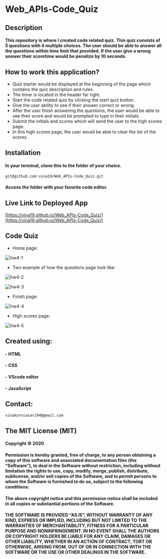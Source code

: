 # Web_APIs-Code_Quiz
## Description
#### This repository is where I created code related quiz. This quiz consists of 5 questions with 4 multiple choices. The user should be able to answer all the questions within time limit that provided. If the user give a wrong answer their scoretime would be penalize by 10 seconds.

## How to work this application?
* Quiz starter would be displayed at the beginning of the page which contains the quiz description and rules.
* The timer is located in the header far right.
* Start the code related quiz by clicking the start quiz button.
* Give the user ability to see if their answer correct or wrong.
* After the user finish answering the questions, the user would be able to see their score and would be prompted to type in their initials.
* Submit the initials and scores which will send the user to the high scores page.
* In this high scores page, the user would be able to clear the list of the scores.

## Installation
#### In your terminal, clone this to the folder of your choice.

    git@github.com:vina19/Web_APIs-Code_Quiz.git

#### Access the folder with your favorite code editor.

## Live Link to Deployed App

[https://vina19.github.io/Web_APIs-Code_Quiz/](https://vina19.github.io/Web_APIs-Code_Quiz/)

## Code Quiz
* Home page:

![hw4-1](https://user-images.githubusercontent.com/46719712/97091294-92954800-1600-11eb-9b52-c68a572ca224.png)

* Two example of how the questions page look like:

![hw4-2](https://user-images.githubusercontent.com/46719712/97097440-77e1c400-163e-11eb-80fb-ffc92b9207ec.png)

![hw4-3](https://user-images.githubusercontent.com/46719712/97097445-7912f100-163e-11eb-9929-0e1057f0e5ab.png)


* Finish page:

![hw4-4](https://user-images.githubusercontent.com/46719712/97097446-7adcb480-163e-11eb-981b-fb6b56d58fac.png)


* High scores page:

![hw4-5](https://user-images.githubusercontent.com/46719712/97097447-7c0de180-163e-11eb-8f57-12fcdb2b1c37.png)

## Created using:
#### - HTML
#### - CSS
#### - VScode editor
#### - JavaScript

## Contact:
    vinakurniasari94@gmail.com

## The MIT License (MIT)
#### Copyright © 2020 <Vina Kurniasari>

#### Permission is hereby granted, free of charge, to any person obtaining a copy of this software and associated documentation files (the “Software”), to deal in the Software without restriction, including without limitation the rights to use, copy, modify, merge, publish, distribute, sublicense, and/or sell copies of the Software, and to permit persons to whom the Software is furnished to do so, subject to the following conditions:

#### The above copyright notice and this permission notice shall be included in all copies or substantial portions of the Software.

#### THE SOFTWARE IS PROVIDED “AS IS”, WITHOUT WARRANTY OF ANY KIND, EXPRESS OR IMPLIED, INCLUDING BUT NOT LIMITED TO THE WARRANTIES OF MERCHANTABILITY, FITNESS FOR A PARTICULAR PURPOSE AND NONINFRINGEMENT. IN NO EVENT SHALL THE AUTHORS OR COPYRIGHT HOLDERS BE LIABLE FOR ANY CLAIM, DAMAGES OR OTHER LIABILITY, WHETHER IN AN ACTION OF CONTRACT, TORT OR OTHERWISE, ARISING FROM, OUT OF OR IN CONNECTION WITH THE SOFTWARE OR THE USE OR OTHER DEALINGS IN THE SOFTWARE.
